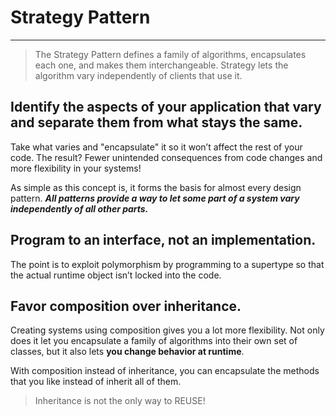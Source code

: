 # Strategy Pattern

---
> The Strategy Pattern defines a family of algorithms, 
encapsulates each one, and makes them interchangeable. Strategy lets the algorithm vary independently of clients that use it.


## Identify the aspects of your application that vary and separate them from what stays the same.

Take what varies and "encapsulate" it so it won’t affect the rest of your code.
The result? Fewer unintended consequences from code changes and more flexibility in your systems!

As simple as this concept is, it forms the basis for almost every design pattern. ***All patterns provide a way to let some part of a system vary independently of all other parts.***

## Program to an interface, not an implementation.
The point is to exploit polymorphism by programming to a supertype so that the actual runtime object isn’t locked into the code.

## Favor composition over inheritance.
Creating systems using composition gives you a lot more flexibility. Not only does it let you encapsulate
a family of algorithms into their own set of classes, but it also lets __you change behavior at runtime__.

With composition instead of inheritance, you can encapsulate the methods that you like instead of inherit
all of them.

> Inheritance is not the only way to REUSE!